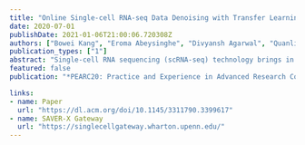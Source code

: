 ```yaml
---
title: "Online Single-cell RNA-seq Data Denoising with Transfer Learning"
date: 2020-07-01
publishDate: 2021-01-06T21:00:06.720308Z
authors: ["Bowei Kang", "Eroma Abeysinghe", "Divyansh Agarwal", "Quanli Wang", "Sudhakar Pamidighantam", "Mo Huang", "Nancy R Zhang", admin]
publication_types: ["1"]
abstract: "Single-cell RNA sequencing (scRNA-seq) technology brings in unprecedented opportunities to new findings in fields including immunology, neuroscience and cancer research. However, the data is still very noisy and suffers from low capture rates. We develop an open-to-public gateway where users can perform online data denoising to improve the quality of their single-cell RNA sequencing datasets. Our gateway can provide a free, convenient, fast and reliable parallel computation platform to handle more than 50K cells at one time. The gateway is based on SAVER-X, a computational and statistical tool that combines deep autoencoder with Bayesian inference for scRNA-seq denoising, and features transfer learning from relevant public datasets. It allows general users and clinicians to improve their data quality without seeking additional computational resources or statistical training, thus would benefit researchers with a wide range of backgrounds."
featured: false
publication: "*PEARC20: Practice and Experience in Advanced Research Computing*"

links:
- name: Paper
  url: "https://dl.acm.org/doi/10.1145/3311790.3399617"
- name: SAVER-X Gateway
  url: "https://singlecellgateway.wharton.upenn.edu/"
---
```


